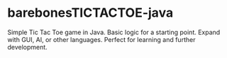 # barebonesTICTACTOE-java
Simple Tic Tac Toe game in Java. Basic logic for a starting point. Expand with GUI, AI, or other languages. Perfect for learning and further development.

